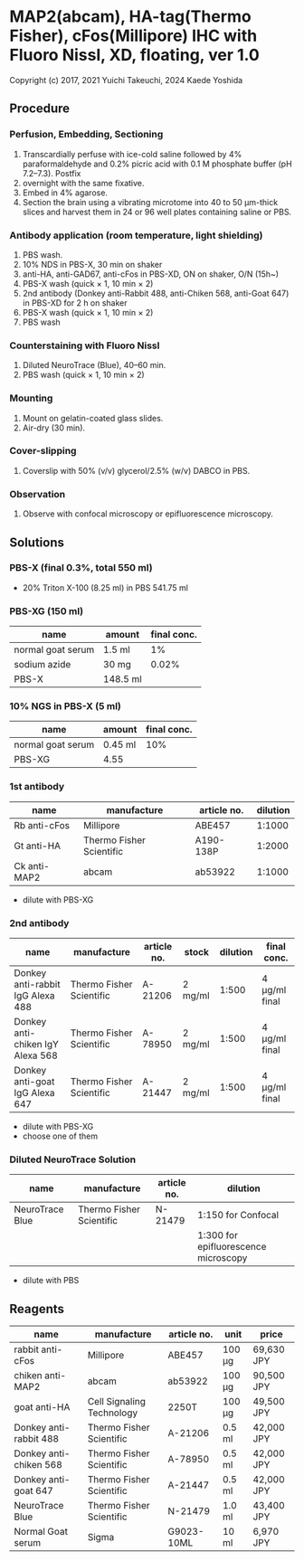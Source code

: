 # MAP2(abcam), HA-tag(Thermo Fisher), cFos(Millipore) IHC with Fluoro Nissl, XD, floating, ver 1.0
Copyright (c) 2017, 2021 Yuichi Takeuchi, 2024 Kaede Yoshida

## Procedure
### Perfusion, Embedding, Sectioning
1. Transcardially perfuse with ice-cold saline followed by 4% paraformaldehyde and 0.2% picric acid with 0.1 M phosphate buffer (pH 7.2–7.3). Postfix
2. overnight with the same fixative.
3. Embed in 4% agarose.
4. Section the brain using a vibrating microtome into 40 to 50 µm-thick slices and harvest them in 24 or 96 well plates containing saline or PBS.

### Antibody application (room temperature, light shielding)
1. PBS wash.
2. 10% NDS in PBS-X, 30 min on shaker
3. anti-HA, anti-GAD67, anti-cFos in PBS-XD, ON on shaker, O/N (15h~)
4. PBS-X wash (quick × 1, 10 min × 2)
5. 2nd antibody (Donkey anti-Rabbit 488, anti-Chiken 568, anti-Goat 647) in PBS-XD for 2 h on shaker
6. PBS-X wash (quick × 1, 10 min × 2)
7. PBS wash

### Counterstaining with Fluoro Nissl
1. Diluted NeuroTrace (Blue), 40–60 min.
1. PBS wash (quick × 1, 10 min × 2)

### Mounting
1. Mount on gelatin-coated glass slides.
1. Air-dry (30 min).

### Cover-slipping
1. Coverslip with 50% (v/v) glycerol/2.5% (w/v) DABCO in PBS.

### Observation
1. Observe with confocal microscopy or epifluorescence microscopy.

## Solutions
### PBS-X (final 0.3%, total 550 ml)
- 20% Triton X-100 (8.25 ml) in PBS 541.75 ml

### PBS-XG (150 ml)
| name              | amount   | final conc. |
| ----------------- | -------- | ----------- |
| normal goat serum | 1.5 ml   | 1%          |
| sodium azide      | 30 mg    | 0.02%       |
| PBS-X             | 148.5 ml |             |


### 10% NGS in PBS-X (5 ml)
| name              | amount  | final conc. |
| ----------------- | ------- | ----------- |
| normal goat serum | 0.45 ml | 10%         |
| PBS-XG            | 4.55    |             |

### 1st antibody
| name           | manufacture              | article no. | dilution |
| -------------- | ----------------------   | ----------- | -------- |
| Rb anti-cFos   | Millipore                | ABE457      | 1:1000   |
| Gt anti-HA     | Thermo Fisher Scientific | A190-138P   | 1:2000   |
| Ck anti-MAP2   | abcam                    | ab53922     | 1:1000   |

- dilute with PBS-XG

### 2nd antibody
| name                             | manufacture              | article no. | stock   | dilution | final conc.   |
| ------------------------------   | ------------------------ | ----------- | ------- | -------- | ------------- |
| Donkey anti-rabbit IgG Alexa 488 | Thermo Fisher Scientific | A-21206     | 2 mg/ml | 1:500    | 4 µg/ml final |
| Donkey anti-chiken IgY Alexa 568 | Thermo Fisher Scientific | A-78950     | 2 mg/ml | 1:500    | 4 µg/ml final |
| Donkey anti-goat IgG Alexa 647   | Thermo Fisher Scientific | A-21447     | 2 mg/ml | 1:500    | 4 µg/ml final |

- dilute with PBS-XG
- choose one of them

### Diluted NeuroTrace Solution
| name            | manufacture              | article no. | dilution                             |
| --------------- | ------------------------ | ----------- | ------------------------------------ |
| NeuroTrace Blue | Thermo Fisher Scientific | N-21479     | 1:150 for Confocal                   |
|                 |                          |             | 1:300 for epifluorescence microscopy |

- dilute with PBS

## Reagents
| name                   | manufacture              | article no. | unit   | price      |
| ---------------------- | ------------------------ | ----------- | ------ | ---------- |
| rabbit anti-cFos       | Millipore                | ABE457      | 100 µg | 69,630 JPY |
| chiken anti-MAP2       | abcam                    | ab53922     | 100 µg | 90,500 JPY |
| goat anti-HA           | Cell Signaling Technology| 2250T       | 100 µg | 49,500 JPY |
| Donkey anti-rabbit 488 | Thermo Fisher Scientific | A-21206     | 0.5 ml | 42,000 JPY |
| Donkey anti-chiken 568 | Thermo Fisher Scientific | A-78950     | 0.5 ml | 42,000 JPY |
| Donkey anti-goat 647   | Thermo Fisher Scientific | A-21447     | 0.5 ml | 42,000 JPY |
| NeuroTrace Blue        | Thermo Fisher Scientific | N-21479     | 1.0 ml | 43,400 JPY |
| Normal Goat serum      | Sigma                    | G9023-10ML  | 10 ml  | 6,970 JPY  |
